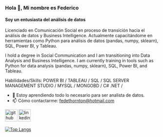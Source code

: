 ### Hola 👋, Mi nombre es Federico
#### Soy un entusiasta del análisis de datos
Licenciado en Comunicación Social en proceso de transición hacia el análisis de datos y Business Intelligence. Actualmente capacitándome en herramientas como Python para análisis de datos (pandas, numpy, sklearn), SQL, Power BI, y Tableau. 

I hold a degree in Social Communication and I am transitioning into Data Analysis and Business Intelligence. I am currently training in tools such as Python for data analysis (pandas, numpy, sklearn), SQL, Power BI, and Tableau.

Habilidades/Skills: POWER BI / TABLEAU / SQL / SQL SERVER MANAGEMENT STUDIO / MYSQL / MONGOBD / C# .NET / 

- 🌱 Estoy aprendiendo todo lo necesario para ser analista de datos. 
- 📫 Cómo contactarme: fedethornton@hotmail.com 


[<img src='https://cdn.jsdelivr.net/npm/simple-icons@3.0.1/icons/github.svg' alt='github' height='40'>](https://github.com/FedericoThornton)  [<img src='https://cdn.jsdelivr.net/npm/simple-icons@3.0.1/icons/linkedin.svg' alt='linkedin' height='40'>](https://www.linkedin.com/in/federico-thornton-3134a016//)  

[![Top Langs](https://github-readme-stats.vercel.app/api/top-langs/?username=FedericoThornton)](https://github.com/anuraghazra/github-readme-stats)




